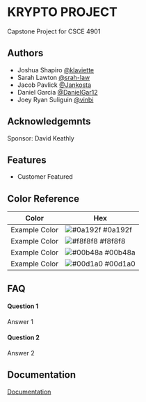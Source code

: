 
# KRYPTO PROJECT

Capstone Project for CSCE 4901


## Authors

- Joshua Shapiro [@klaviette](https://github.com/klaviette)
- Sarah Lawton [@srah-law](https://github.com/srah-law)
- Jacob Pavlick [@Jankosta](https://github.com/Jankosta)
- Daniel Garcia [@DanielGar12](https://www.github.com/DanielGar12)
- Joey Ryan Suliguin [@vinbi](https://github.com/vinbi07e)

## Acknowledgemnts
Sponsor: David Keathly
## Features

- Customer Featured



## Color Reference

| Color             | Hex                                                                |
| ----------------- | ------------------------------------------------------------------ |
| Example Color | ![#0a192f](https://via.placeholder.com/10/0a192f?text=+) #0a192f |
| Example Color | ![#f8f8f8](https://via.placeholder.com/10/f8f8f8?text=+) #f8f8f8 |
| Example Color | ![#00b48a](https://via.placeholder.com/10/00b48a?text=+) #00b48a |
| Example Color | ![#00d1a0](https://via.placeholder.com/10/00b48a?text=+) #00d1a0 |




## FAQ

#### Question 1

Answer 1

#### Question 2

Answer 2


## Documentation

[Documentation](https://linktodocumentation)

